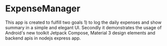 # ExpenseManager

This app is created to fulfill two goals 1) to log the daily expenses and show summary in a simple and elegant UI. Secondly it demonstrates the usage of
Android's new toolkit Jetpack Compose, Material 3 design elements and backend apis in nodejs express app.
